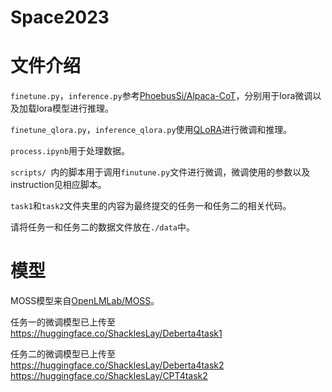 #  Space2023
# 文件介绍

`finetune.py`，`inference.py`参考[PhoebusSi/Alpaca-CoT](https://github.com/PhoebusSi/Alpaca-CoT)，分别用于lora微调以及加载lora模型进行推理。

`finetune_qlora.py`，`inference_qlora.py`使用[QLoRA](https://github.com/artidoro/qlora)进行微调和推理。

`process.ipynb`用于处理数据。

`scripts/ `内的脚本用于调用`finutune.py`文件进行微调，微调使用的参数以及instruction见相应脚本。

`task1`和`task2`文件夹里的内容为最终提交的任务一和任务二的相关代码。

请将任务一和任务二的数据文件放在`./data`中。

# 模型
MOSS模型来自[OpenLMLab/MOSS](https://github.com/OpenLMLab/MOSS)。

任务一的微调模型已上传至 https://huggingface.co/ShacklesLay/Deberta4task1

任务二的微调模型已上传至 https://huggingface.co/ShacklesLay/Deberta4task2
https://huggingface.co/ShacklesLay/CPT4task2
